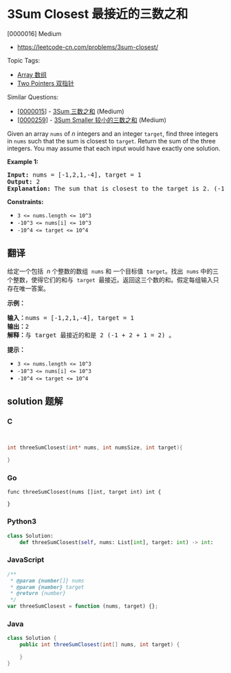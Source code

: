 # 3Sum Closest 最接近的三数之和

[0000016] Medium

- https://leetcode-cn.com/problems/3sum-closest/

Topic Tags:

- [Array 数组](https://leetcode-cn.com/tag/array/)
- [Two Pointers 双指针](https://leetcode-cn.com/tag/two-pointers/)

Similar Questions:

- [[0000015](https://leetcode-cn.com/problems/3sum/)] - [3Sum 三数之和](./0000015.3sum.md) (Medium)
- [[0000259](https://leetcode-cn.com/problems/3sum-smaller/)] - [3Sum Smaller 较小的三数之和](./0000259.3sum-smaller.md) (Medium)

Given an array `nums` of _n_ integers and an integer `target`, find three integers in `nums` such that the sum is closest to `target`. Return the sum of the three integers. You may assume that each input would have exactly one solution.

**Example 1:**

<pre><strong>Input:</strong> nums = [-1,2,1,-4], target = 1
<strong>Output:</strong> 2
<strong>Explanation:</strong> The sum that is closest to the target is 2. (-1 + 2 + 1 = 2).
</pre>

**Constraints:**

- `3 <= nums.length <= 10^3`
- `-10^3 <= nums[i] <= 10^3`
- `-10^4 <= target <= 10^4`

## 翻译

给定一个包括  *n* 个整数的数组  `nums` 和 一个目标值  `target`。找出  `nums` 中的三个整数，使得它们的和与  `target`  最接近。返回这三个数的和。假定每组输入只存在唯一答案。

**示例：**

<pre><strong>输入：</strong>nums = [-1,2,1,-4], target = 1
<strong>输出：</strong>2
<strong>解释：</strong>与 target 最接近的和是 2 (-1 + 2 + 1 = 2) 。
</pre>

**提示：**

- `3 <= nums.length <= 10^3`
- `-10^3 <= nums[i] <= 10^3`
- `-10^4 <= target <= 10^4`

## solution 题解

### C

```c


int threeSumClosest(int* nums, int numsSize, int target){

}
```

### Go

```golang
func threeSumClosest(nums []int, target int) int {

}
```

### Python3

```python
class Solution:
    def threeSumClosest(self, nums: List[int], target: int) -> int:
```

### JavaScript

```javascript
/**
 * @param {number[]} nums
 * @param {number} target
 * @return {number}
 */
var threeSumClosest = function (nums, target) {};
```

### Java

```java
class Solution {
    public int threeSumClosest(int[] nums, int target) {

    }
}
```
